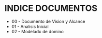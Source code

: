 # INDICE DOCUMENTOS

- 00 - Documento de Vision y Alcance
- 01 - Analisis Inicial
- 02 - Modelado de domino
